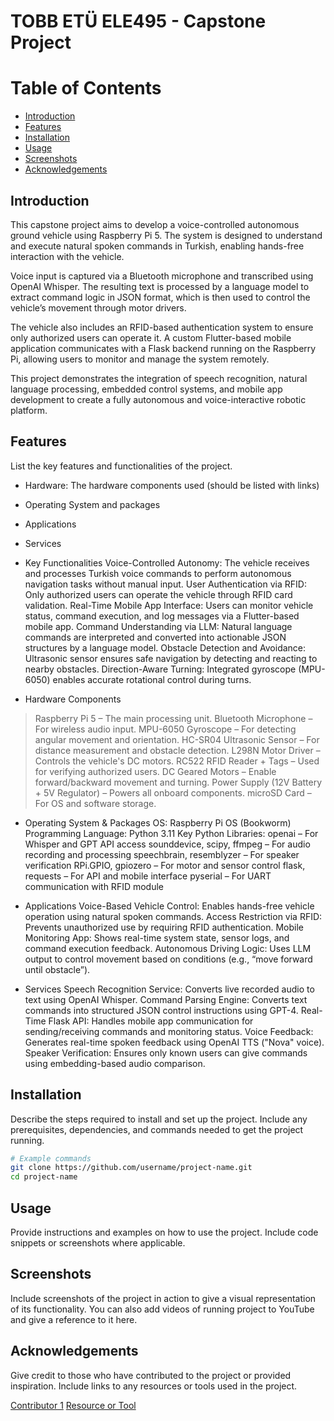 # TOBB ETÜ ELE495 - Capstone Project

# Table of Contents
- [Introduction](#introduction)
- [Features](#features)
- [Installation](#installation)
- [Usage](#usage)
- [Screenshots](#screenshots)
- [Acknowledgements](#acknowledgements)

## Introduction
This capstone project aims to develop a voice-controlled autonomous ground vehicle using Raspberry Pi 5. The system is designed to understand and execute natural spoken commands in Turkish, enabling hands-free interaction with the vehicle.

Voice input is captured via a Bluetooth microphone and transcribed using OpenAI Whisper. The resulting text is processed by a language model to extract command logic in JSON format, which is then used to control the vehicle’s movement through motor drivers.

The vehicle also includes an RFID-based authentication system to ensure only authorized users can operate it. A custom Flutter-based mobile application communicates with a Flask backend running on the Raspberry Pi, allowing users to monitor and manage the system remotely.

This project demonstrates the integration of speech recognition, natural language processing, embedded control systems, and mobile app development to create a fully autonomous and voice-interactive robotic platform.

## Features
List the key features and functionalities of the project.
- Hardware: The hardware components used (should be listed with links)
- Operating System and packages
- Applications 
- Services

- Key Functionalities
Voice-Controlled Autonomy: The vehicle receives and processes Turkish voice commands to perform autonomous navigation tasks without manual input.
User Authentication via RFID: Only authorized users can operate the vehicle through RFID card validation.
Real-Time Mobile App Interface: Users can monitor vehicle status, command execution, and log messages via a Flutter-based mobile app.
Command Understanding via LLM: Natural language commands are interpreted and converted into actionable JSON structures by a language model.
Obstacle Detection and Avoidance: Ultrasonic sensor ensures safe navigation by detecting and reacting to nearby obstacles.
Direction-Aware Turning: Integrated gyroscope (MPU-6050) enables accurate rotational control during turns.

- Hardware Components
> Raspberry Pi 5 – The main processing unit.
Bluetooth Microphone – For wireless audio input.
MPU-6050 Gyroscope – For detecting angular movement and orientation.
HC-SR04 Ultrasonic Sensor – For distance measurement and obstacle detection.
L298N Motor Driver – Controls the vehicle's DC motors.
RC522 RFID Reader + Tags – Used for verifying authorized users.
DC Geared Motors – Enable forward/backward movement and turning.
Power Supply (12V Battery + 5V Regulator) – Powers all onboard components.
microSD Card – For OS and software storage.

- Operating System & Packages
OS: Raspberry Pi OS (Bookworm)
Programming Language: Python 3.11
Key Python Libraries:
openai – For Whisper and GPT API access
sounddevice, scipy, ffmpeg – For audio recording and processing
speechbrain, resemblyzer – For speaker verification
RPi.GPIO, gpiozero – For motor and sensor control
flask, requests – For API and mobile interface
pyserial – For UART communication with RFID module

- Applications
Voice-Based Vehicle Control: Enables hands-free vehicle operation using natural spoken commands.
Access Restriction via RFID: Prevents unauthorized use by requiring RFID authentication.
Mobile Monitoring App: Shows real-time system state, sensor logs, and command execution feedback.
Autonomous Driving Logic: Uses LLM output to control movement based on conditions (e.g., “move forward until obstacle”).

- Services
Speech Recognition Service: Converts live recorded audio to text using OpenAI Whisper.
Command Parsing Engine: Converts text commands into structured JSON control instructions using GPT-4.
Real-Time Flask API: Handles mobile app communication for sending/receiving commands and monitoring status.
Voice Feedback: Generates real-time spoken feedback using OpenAI TTS ("Nova" voice).
Speaker Verification: Ensures only known users can give commands using embedding-based audio comparison.

## Installation
Describe the steps required to install and set up the project. Include any prerequisites, dependencies, and commands needed to get the project running.

```bash
# Example commands
git clone https://github.com/username/project-name.git
cd project-name
```

## Usage
Provide instructions and examples on how to use the project. Include code snippets or screenshots where applicable.

## Screenshots
Include screenshots of the project in action to give a visual representation of its functionality. You can also add videos of running project to YouTube and give a reference to it here. 

## Acknowledgements
Give credit to those who have contributed to the project or provided inspiration. Include links to any resources or tools used in the project.

[Contributor 1](https://github.com/user1)
[Resource or Tool](https://www.nvidia.com)
